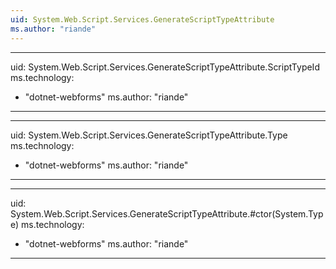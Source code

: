 ```yaml
---
uid: System.Web.Script.Services.GenerateScriptTypeAttribute
ms.author: "riande"
---
```


---
uid: System.Web.Script.Services.GenerateScriptTypeAttribute.ScriptTypeId
ms.technology: 
  - "dotnet-webforms"
ms.author: "riande"
---

---
uid: System.Web.Script.Services.GenerateScriptTypeAttribute.Type
ms.technology: 
  - "dotnet-webforms"
ms.author: "riande"
---

---
uid: System.Web.Script.Services.GenerateScriptTypeAttribute.#ctor(System.Type)
ms.technology: 
  - "dotnet-webforms"
ms.author: "riande"
---
